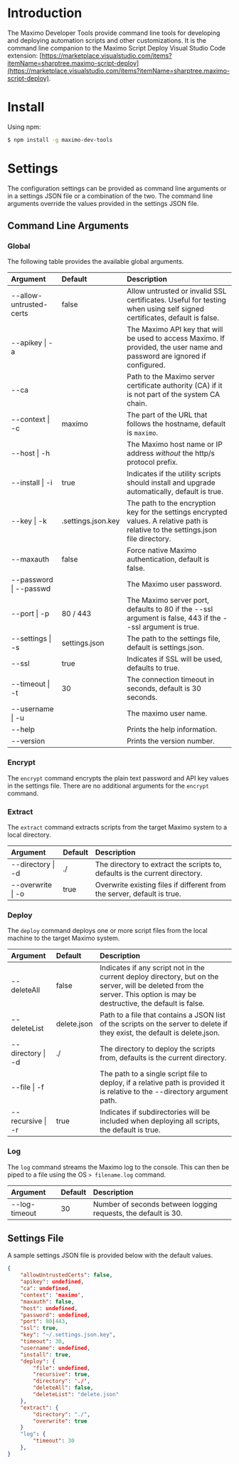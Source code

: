 # Introduction 
The Maximo Developer Tools provide command line tools for developing and deploying automation scripts and other customizations. It is the command line companion to the Maximo Script Deploy Visual Studio Code extension: [https://marketplace.visualstudio.com/items?itemName=sharptree.maximo-script-deploy](https://marketplace.visualstudio.com/items?itemName=sharptree.maximo-script-deploy).

# Install
Using npm:

```bash
$ npm install -g maximo-dev-tools
```

# Settings
The configuration settings can be provided as command line arguments or in a settings JSON file or a combination of the two. The command line arguments override the values provided in the settings JSON file.

## Command Line Arguments

### Global
The following table provides the available global arguments.  

| Argument                      | Default               | Description                                                                                                                                                                   |
| :-----------------------------| :---------------------| :-----------------------------------------------------------------------------------------------------------------------------------------------------------------------------|
| --allow-untrusted-certs       | false                 | Allow untrusted or invalid SSL certificates. Useful for testing when using self signed certificates, default is false.                                                        |
| --apikey &#124; -a            |                       | The Maximo API key that will be used to access Maximo. If provided, the user name and password are ignored if configured.                                                     |
| --ca                          |                       | Path to the Maximo server certificate authority (CA) if it is not part of the system CA chain.                                                                                |
| --context &#124; -c           | maximo                | The part of the URL that follows the hostname, default is `maximo`.                                                                                                           |
| --host &#124; -h              |                       | The Maximo host name or IP address *without* the http/s protocol prefix.                                                                                                      |
| --install &#124; -i           | true                  | Indicates if the utility scripts should install and upgrade automatically, default is true.                                                                                   |
| --key &#124; -k               | .settings.json.key    | The path to the encryption key for the settings encrypted values. A relative path is relative to the settings.json file directory.                                            |
| --maxauth                     | false                 | Force native Maximo authentication, default is false.                                                                                                                         |
| --password &#124; --passwd    |                       | The Maximo user password.                                                                                                                                                     |
| --port &#124; -p              | 80 / 443              | The Maximo server port, defaults to 80 if the --ssl argument is false, 443 if the --ssl argument is true.                                                                     |
| --settings &#124; -s          | settings.json         | The path to the settings file, default is settings.json.                                                                                                                      |
| --ssl                         | true                  | Indicates if SSL will be used, defaults to true.                                                                                                                              | 
| --timeout &#124; -t           | 30                    | The connection timeout in seconds, default is 30 seconds.                                                                                                                     |
| --username &#124; -u          |                       | The maximo user name.                                                                                                                                                         |
| --help                        |                       | Prints the help information.                                                                                                                                                  |
| --version                     |                       | Prints the version number.                                                                                                                                                    |

### Encrypt
The `encrypt` command encrypts the plain text password and API key values in the settings file. There are no additional arguments for the `encrypt` command.

### Extract
The `extract` command extracts scripts from the target Maximo system to a local directory.

| Argument                  | Default               | Description                                                                                                                                                                   |
| :-------------------------| :---------------------| :-----------------------------------------------------------------------------------------------------------------------------------------------------------------------------|
| --directory &#124; -d     | ./                    | The directory to extract the scripts to, defaults is the current directory.                                                                                                   |
| --overwrite &#124; -o     | true                  | Overwrite existing files if different from the server, default is true.                                                                                                       |

### Deploy
The `deploy` command deploys one or more script files from the local machine to the target Maximo system.

| Argument                  | Default               | Description                                                                                                                                                                   |
| :-------------------------| :---------------------| :-----------------------------------------------------------------------------------------------------------------------------------------------------------------------------|
| --deleteAll               | false                 | Indicates if any script not in the current deploy directory, but on the server, will be deleted from the server. This option is may be destructive, the default is false.     |
| --deleteList              | delete.json           | Path to a file that contains a JSON list of the scripts on the server to delete if they exist, the default is delete.json.                                                    |
| --directory &#124; -d     | ./                    | The directory to deploy the scripts from, defaults is the current directory.                                                                                                  |
| --file &#124; -f          |                       | The path to a single script file to deploy, if a relative path is provided it is relative to the --directory argument path.                                                   |
| --recursive &#124; -r     | true                  | Indicates if subdirectories will be included when deploying all scripts, the default is true.                                                                                 |

### Log
The `log` command streams the Maximo log to the console. This can then be piped to a file using the OS `> filename.log` command.

| Argument                  | Default               | Description                                                                                                                                                                   |
| :-------------------------| :---------------------| :-----------------------------------------------------------------------------------------------------------------------------------------------------------------------------|
| --log-timeout             | 30                    | Number of seconds between logging requests, the default is 30.                                                                                                                |

## Settings File
A sample settings JSON file is provided below with the default values.

```json
{
    "allowUntrustedCerts": false,
    "apikey": undefined,
    "ca": undefined,
    "context": 'maximo',
    "maxauth": false,
    "host": undefined,
    "password": undefined,
    "port": 80|443,
    "ssl": true,
    "key": "~/.settings.json.key",
    "timeout": 30,
    "username": undefined,
    "install": true,
    "deploy": {
        "file": undefined,
        "recursive": true,
        "directory": './',
        "deleteAll": false,
        "deleteList": "delete.json"
    },
    "extract": {
        "directory": "./",
        "overwrite": true
    }
    "log": {
        "timeout": 30
    },
}
```